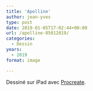 ```yaml
---
title: 'Apolline'
author: jean-yves
type: post
date: 2019-01-05T17:02:44+00:00
url: /apolline-05012019/
categories:
  - Dessin
years:
  - 2019
format: image

---
```

Dessiné sur iPad avec [Procreate](https://procreate.com/).